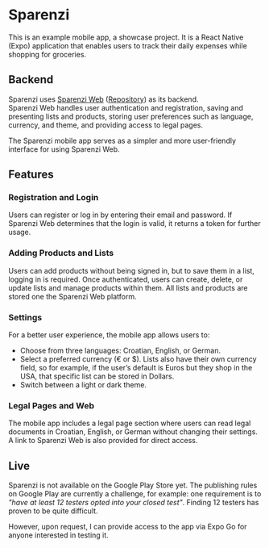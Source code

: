 # Sparenzi
This is an example mobile app, a showcase project. It is a React Native (Expo) application that enables users to track their daily expenses while shopping for groceries. 

## Backend
Sparenzi uses [Sparenzi Web](https://sparenzi.eu/) ([Repository](https://github.com/Mislavoo7/sparenziweb)) as its backend.  
Sparenzi Web handles user authentication and registration, saving and presenting lists and products, storing user preferences such as language, currency, and theme, and providing access to legal pages.  

The Sparenzi mobile app serves as a simpler and more user-friendly interface for using Sparenzi Web.

## Features 

### Registration and Login
Users can register or log in by entering their email and password. If Sparenzi Web determines that the login is valid, it returns a token for further usage.

### Adding Products and Lists
Users can add products without being signed in, but to save them in a list, logging in is required. Once authenticated, users can create, delete, or update lists and manage products within them. All lists and products are stored one the Sparenzi Web platform.

### Settings 
For a better user experience, the mobile app allows users to:  
- Choose from three languages: Croatian, English, or German.  
- Select a preferred currency (€ or $). Lists also have their own currency field, so for example, if the user’s default is Euros but they shop in the USA, that specific list can be stored in Dollars.  
- Switch between a light or dark theme.  

### Legal Pages and Web
The mobile app includes a legal page section where users can read legal documents in Croatian, English, or German without changing their settings. A link to Sparenzi Web is also provided for direct access.

## Live
Sparenzi is not available on the Google Play Store yet. The publishing rules on Google Play are currently a challenge, for example: one requirement is to *"have at least 12 testers opted into your closed test"*. Finding 12 testers has proven to be quite difficult.  

However, upon request, I can provide access to the app via Expo Go for anyone interested in testing it.
